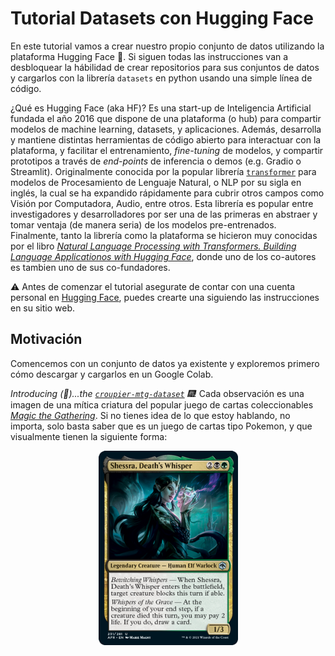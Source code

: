 # Tutorial Datasets con Hugging Face


En este tutorial vamos a crear nuestro propio conjunto de datos utilizando
la plataforma Hugging Face 🤗. Si siguen todas las instrucciones van a desbloquear la hábilidad de crear repositorios para sus conjuntos de datos y cargarlos con la librería `datasets` en python usando una simple
línea de código.

¿Qué es Hugging Face (aka HF)? Es una start-up de Inteligencia Artificial fundada el año 2016 que dispone de una plataforma (o hub) para compartir modelos de machine learning, datasets, y aplicaciones. Además, desarrolla y mantiene distintas herramientas de código abierto para interactuar con la plataforma, y facilitar el entrenamiento, _fine-tuning_ de modelos, y compartir prototipos a través de _end-points_ de inferencia o demos (e.g. Gradio o Streamlit). Originalmente conocida por la popular librería [`transformer`](https://huggingface.co/docs/transformers/index) para modelos de Procesamiento de Lenguaje Natural, o NLP por su sigla en inglés, la cual se ha expandido rápidamente para cubrir otros campos como Visión por Computadora, Audio, entre otros. Esta librería es popular entre investigadores y desarrolladores por ser una de las primeras
en abstraer y tomar ventaja (de manera seria) de los modelos pre-entrenados. Finalmente, tanto la librería como la plataforma se hicieron muy conocidas por el libro [_Natural Language Processing with Transformers. Building Language Applicationos with Hugging Face_](https://www.oreilly.com/library/view/natural-language-processing/9781098136789/), donde uno de los co-autores es tambien uno de sus co-fundadores.


⚠️  Antes de comenzar el tutorial asegurate de  contar con una cuenta personal en [Hugging Face](https://huggingface.co/), puedes crearte una siguiendo las instrucciones en su sitio web.

## Motivación

Comencemos con un conjunto de datos ya existente y exploremos primero cómo descargar y cargarlos en un Google Colab.

_Introducing (🥁)...the [`croupier-mtg-dataset`](https://huggingface.co/datasets/alkzar90/croupier-mtg-dataset) 🎆!_ Cada observación es una imagen de una mítica criatura del popular juego de cartas coleccionables [_Magic the Gathering_](https://es.wikipedia.org/wiki/Magic:_El_encuentro). Si no tienes idea de lo que estoy hablando, no importa, solo basta saber que es un juego de cartas tipo Pokemon, y que visualmente tienen la siguiente forma:

<p align="center">
<img src="./assets/527518_elf.png" width="223" height="311" alt="Magic the Gathering card: Shessra, Death's Whisper">
</p>



